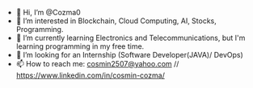- 👋 Hi, I’m @Cozma0
- 👀 I’m interested in Blockchain, Cloud Computing, AI, Stocks, Programming.
- 🌱 I’m currently learning Electronics and Telecommunications, but I'm learning programming in my free time. 
- 💞️ I’m looking for an Internship (Software Developer(JAVA)/ DevOps)
- 📫 How to reach me: cosmin2507@yahoo.com // https://www.linkedin.com/in/cosmin-cozma/

<!---
Cozma0/Cozma0 is a ✨ special ✨ repository because its `README.md` (this file) appears on your GitHub profile.
You can click the Preview link to take a look at your changes.
--->
